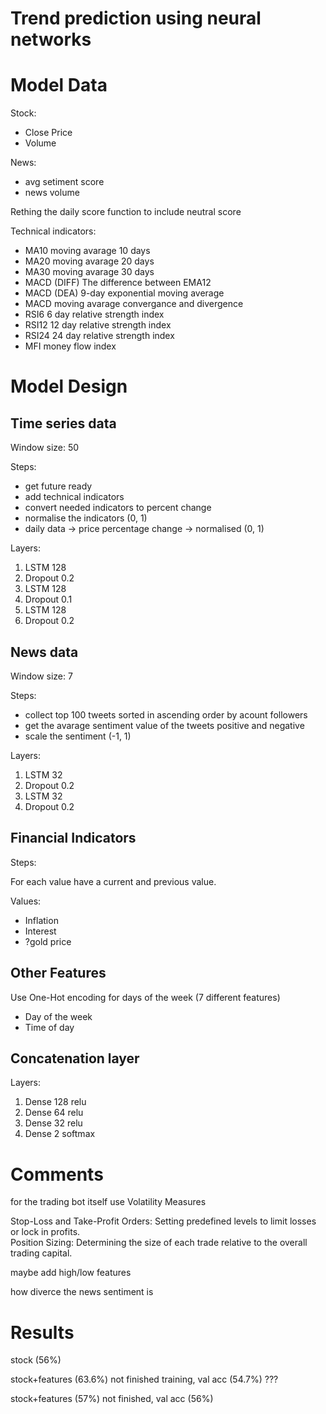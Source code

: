 # Trend prediction using neural networks

# Model Data

Stock:

- Close Price
- Volume

News:

- avg setiment score
- news volume

Rething the daily score function to include neutral score

Technical indicators:

- MA10 moving avarage 10 days
- MA20 moving avarage 20 days
- MA30 moving avarage 30 days
- MACD (DIFF) The difference between EMA12
- MACD (DEA) 9-day exponential moving average
- MACD moving avarage convergance and divergence
- RSI6 6 day relative strength index
- RSI12 12 day relative strength index
- RSI24 24 day relative strength index
- MFI money flow index

# Model Design

## Time series data

Window size: 50

Steps:

- get future ready
- add technical indicators
- convert needed indicators to percent change
- normalise the indicators (0, 1)
- daily data -> price percentage change -> normalised (0, 1)

Layers:

1. LSTM 128
2. Dropout 0.2
3. LSTM 128
4. Dropout 0.1
5. LSTM 128
6. Dropout 0.2

## News data

Window size: 7

Steps:

- collect top 100 tweets sorted in ascending order by acount followers
- get the avarage sentiment value of the tweets positive and negative
- scale the sentiment (-1, 1)

Layers:

1. LSTM 32
2. Dropout 0.2
3. LSTM 32
4. Dropout 0.2

## Financial Indicators

Steps:

For each value have a current and previous value.

Values:

- Inflation
- Interest
- ?gold price

## Other Features

Use One-Hot encoding for days of the week (7 different features)

- Day of the week
- Time of day

## Concatenation layer

Layers:

1. Dense 128 relu
2. Dense 64 relu
3. Dense 32 relu
4. Dense 2 softmax

# Comments

for the trading bot itself use Volatility Measures

Stop-Loss and Take-Profit Orders: Setting predefined levels to limit losses or lock in profits.  
Position Sizing: Determining the size of each trade relative to the overall trading capital.

maybe add high/low features

how diverce the news sentiment is

# Results

stock (56%)

stock+features (63.6%) not finished training, val acc (54.7%) ???

stock+features (57%) not finished, val acc (56%)
